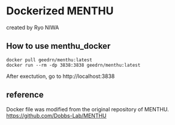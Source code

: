 # Dockerized MENTHU
created by Ryo NIWA

## How to use menthu_docker
```bash=
docker pull geedrn/menthu:latest
docker run --rm -dp 3838:3838 geedrn/menthu:latest
```
After exectution, go to http://localhost:3838

## reference
Docker file was modified from the original repository of MENTHU.
https://github.com/Dobbs-Lab/MENTHU

